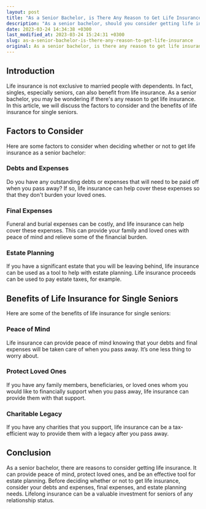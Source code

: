 ```yaml
---
layout: post
title: "As a Senior Bachelor, is There Any Reason to Get Life Insurance?"
description: "As a senior bachelor, should you consider getting life insurance? Learn the factors to consider and the benefits of life insurance for single seniors."
date: 2023-03-24 14:34:38 +0300
last_modified_at: 2023-03-24 15:24:31 +0300
slug: as-a-senior-bachelor-is-there-any-reason-to-get-life-insurance
original: As a senior bachelor, is there any reason to get life insurance?
---
```

## Introduction

Life insurance is not exclusive to married people with dependents. In fact, singles, especially seniors, can also benefit from life insurance. As a senior bachelor, you may be wondering if there's any reason to get life insurance. In this article, we will discuss the factors to consider and the benefits of life insurance for single seniors.

## Factors to Consider

Here are some factors to consider when deciding whether or not to get life insurance as a senior bachelor:

### Debts and Expenses

Do you have any outstanding debts or expenses that will need to be paid off when you pass away? If so, life insurance can help cover these expenses so that they don't burden your loved ones.

### Final Expenses

Funeral and burial expenses can be costly, and life insurance can help cover these expenses. This can provide your family and loved ones with peace of mind and relieve some of the financial burden.

### Estate Planning

If you have a significant estate that you will be leaving behind, life insurance can be used as a tool to help with estate planning. Life insurance proceeds can be used to pay estate taxes, for example.

## Benefits of Life Insurance for Single Seniors

Here are some of the benefits of life insurance for single seniors:

### Peace of Mind

Life insurance can provide peace of mind knowing that your debts and final expenses will be taken care of when you pass away. It’s one less thing to worry about.

### Protect Loved Ones

If you have any family members, beneficiaries, or loved ones whom you would like to financially support when you pass away, life insurance can provide them with that support.

### Charitable Legacy

If you have any charities that you support, life insurance can be a tax-efficient way to provide them with a legacy after you pass away.

## Conclusion

As a senior bachelor, there are reasons to consider getting life insurance. It can provide peace of mind, protect loved ones, and be an effective tool for estate planning. Before deciding whether or not to get life insurance, consider your debts and expenses, final expenses, and estate planning needs. Lifelong insurance can be a valuable investment for seniors of any relationship status.